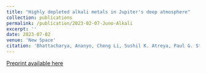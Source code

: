 ```yaml
---
title: "Highly depleted alkali metals in Jupiter's deep atmosphere"
collection: publications
permalink: /publication/2023-02-07-Juno-Alkali
excerpt: ''
date: 2023-07-02
venue: 'New Space'
citation: 'Bhattacharya, Ananyo, Cheng Li, Sushil K. Atreya, Paul G. Steffes, Steven M. Levin, Scott J. Bolton, Tristan Guillot et al. "Highly depleted alkali metals in Jupiter's deep atmosphere." arXiv preprint arXiv:2306.12546 (2023).'
---
```


[Preprint available here](https://arxiv.org/abs/2306.12546)
